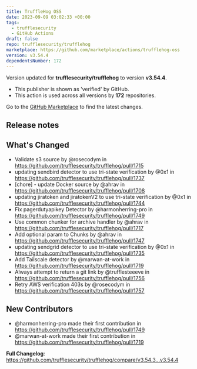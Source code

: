 ```yaml
---
title: TruffleHog OSS
date: 2023-09-09 03:02:33 +00:00
tags:
  - trufflesecurity
  - GitHub Actions
draft: false
repo: trufflesecurity/trufflehog
marketplace: https://github.com/marketplace/actions/trufflehog-oss
version: v3.54.4
dependentsNumber: 172
---
```



Version updated for **trufflesecurity/trufflehog** to version **v3.54.4**.
- This publisher is shown as 'verified' by GitHub.
- This action is used across all versions by **172** repositories.

Go to the [GitHub Marketplace](https://github.com/marketplace/actions/trufflehog-oss) to find the latest changes.

## Release notes

## What's Changed
* Validate s3 source by @rosecodym in https://github.com/trufflesecurity/trufflehog/pull/1715
* updating sendbird detector to use tri-state verification by @0x1 in https://github.com/trufflesecurity/trufflehog/pull/1737
* [chore] - update Docker source by @ahrav in https://github.com/trufflesecurity/trufflehog/pull/1708
* updating jiratoken and jiratokenV2 to use tri-state verification by @0x1 in https://github.com/trufflesecurity/trufflehog/pull/1744
* Fix pagerdutyapikey Detector by @harmonherring-pro in https://github.com/trufflesecurity/trufflehog/pull/1749
* Use common chunker for archive handler by @ahrav in https://github.com/trufflesecurity/trufflehog/pull/1717
* Add optional param to Chunks by @ahrav in https://github.com/trufflesecurity/trufflehog/pull/1747
* updating sendgrid detector to use tri-state verification by @0x1 in https://github.com/trufflesecurity/trufflehog/pull/1735
* Add Tailscale detector by @marwan-at-work in https://github.com/trufflesecurity/trufflehog/pull/1719
* Always attempt to return a git link by @trufflesteeeve in https://github.com/trufflesecurity/trufflehog/pull/1756
* Retry AWS verification 403s by @rosecodym in https://github.com/trufflesecurity/trufflehog/pull/1757

## New Contributors
* @harmonherring-pro made their first contribution in https://github.com/trufflesecurity/trufflehog/pull/1749
* @marwan-at-work made their first contribution in https://github.com/trufflesecurity/trufflehog/pull/1719

**Full Changelog**: https://github.com/trufflesecurity/trufflehog/compare/v3.54.3...v3.54.4
